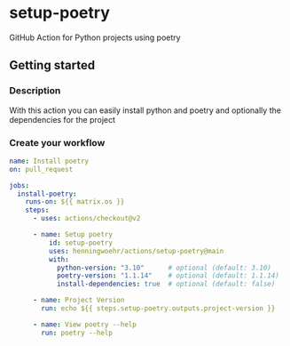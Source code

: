 # setup-poetry
GitHub Action for Python projects using poetry

## Getting started

### Description
With this action you can easily install python and poetry and optionally the dependencies for the project

### Create your workflow
```yaml
name: Install poetry
on: pull_request

jobs:
  install-poetry:
    runs-on: ${{ matrix.os }}
    steps:
      - uses: actions/checkout@v2

      - name: Setup poetry
          id: setup-poetry
          uses: henningwoehr/actions/setup-poetry@main
          with:
            python-version: "3.10"      # optional (default: 3.10)
            poetry-version: "1.1.14"    # optional (default: 1.1.14)
            install-dependencies: true  # optional (default: false)

      - name: Project Version
        run: echo ${{ steps.setup-poetry.outputs.project-version }}

      - name: View poetry --help
        run: poetry --help
```
